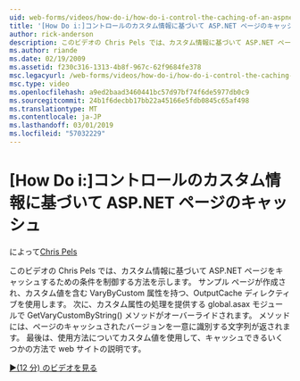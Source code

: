 ```yaml
---
uid: web-forms/videos/how-do-i/how-do-i-control-the-caching-of-an-aspnet-page-based-upon-custom-information
title: '[How Do i:]コントロールのカスタム情報に基づいて ASP.NET ページのキャッシュ |Microsoft Docs'
author: rick-anderson
description: このビデオの Chris Pels では、カスタム情報に基づいて ASP.NET ページをキャッシュするための条件を制御する方法を示します。 サンプル ページの作成と O. し.
ms.author: riande
ms.date: 02/19/2009
ms.assetid: f230c316-1313-4b8f-967c-62f9684fe378
msc.legacyurl: /web-forms/videos/how-do-i/how-do-i-control-the-caching-of-an-aspnet-page-based-upon-custom-information
msc.type: video
ms.openlocfilehash: a9ed2baad3460441bc57d97bf74f6de5977db0c9
ms.sourcegitcommit: 24b1f6decbb17bb22a45166e5fdb0845c65af498
ms.translationtype: MT
ms.contentlocale: ja-JP
ms.lasthandoff: 03/01/2019
ms.locfileid: "57032229"
---
```

<a name="how-do-i-control-the-caching-of-an-aspnet-page-based-upon-custom-information"></a>[How Do i:]コントロールのカスタム情報に基づいて ASP.NET ページのキャッシュ
====================
によって[Chris Pels](https://twitter.com/chrispels)

このビデオの Chris Pels では、カスタム情報に基づいて ASP.NET ページをキャッシュするための条件を制御する方法を示します。 サンプル ページが作成され、カスタム値を含む VaryByCustom 属性を持つ、OutputCache ディレクティブを使用します。 次に、カスタム属性の処理を提供する global.asax モジュールで GetVaryCustomByString() メソッドがオーバーライドされます。 メソッドには、ページのキャッシュされたバージョンを一意に識別する文字列が返されます。 最後は、使用方法についてカスタム値を使用して、キャッシュできるいくつかの方法で web サイトの説明です。

[&#9654;(12 分) のビデオを見る](https://channel9.msdn.com/Blogs/ASP-NET-Site-Videos/how-do-i-control-the-caching-of-an-aspnet-page-based-upon-custom-information)
